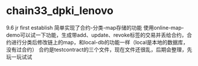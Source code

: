 # chain33_dpki_lenovo
9.6 jr
first establish
简单实现了合约-分类-map存储的功能
使用online-map-demo可以试一下功能，生成带add、update、revoke标签的交易并丢给合约，合约进行分类后修改链上的map，和local-db的功能一样（local是本地的数据库，没有过合约）
合约是testcontract的三个文件，现在文件还很乱，后期会整理，先玩一玩试试
